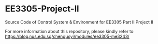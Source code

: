 # EE3305-Project-II
Source Code of Control System &amp; Environment for EE3305 Part II Project II

For more information about this repository, please kindly refer to https://blog.nus.edu.sg/chenguoyi/modules/ee3305-me3243/

